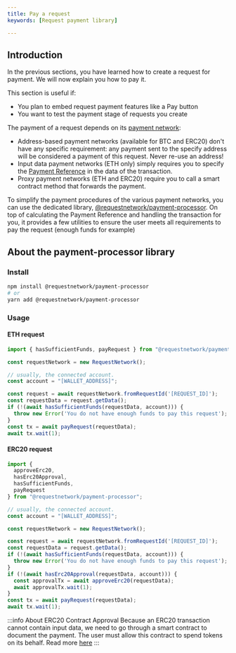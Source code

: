 ```yaml
---
title: Pay a request
keywords: [Request payment library]

---
```



## Introduction

In the previous sections, you have learned how to create a request for payment. We will now explain you how to pay it. 

This section is useful if:
* You plan to embed request payment features like a Pay button
* You want to test the payment stage of requests you create

The payment of a request depends on its [payment network](/docs/guides/5-request-client/1-payment-networks#types-of-payment-network): 

- Address-based payment networks (available for BTC and ERC20) don't have any specific requirement: any payment sent to the specify address will be considered a payment of this request. Never re-use an address!
- Input data payment networks (ETH only) simply requires you to specify the [Payment Reference](https://github.com/RequestNetwork/requestNetwork/blob/master/packages/advanced-logic/specs/payment-network-eth-input-data-0.2.0.md#description) in the data of the transaction.
- Proxy payment networks (ETH and ERC20) require you to call a smart contract method that forwards the payment.

To simplify the payment procedures of the various payment networks, you can use the dedicated library, [@requestnetwork/payment-processor](https://www.npmjs.com/package/@requestnetwork/payment-processor). 
On top of calculating the Payment Reference and handling the transaction for you, it provides a few utilities to ensure the user meets all requirements to pay the request (enough funds for example)


## About the payment-processor library

### Install

```bash
npm install @requestnetwork/payment-processor
# or
yarn add @requestnetwork/payment-processor
```


### Usage

#### ETH request

```typescript
import { hasSufficientFunds, payRequest } from "@requestnetwork/payment-processor";

const requestNetwork = new RequestNetwork();

// usually, the connected account.
const account = "[WALLET_ADDRESS]";

const request = await requestNetwork.fromRequestId('[REQUEST_ID]');
const requestData = request.getData();
if (!(await hasSufficientFunds(requestData, account))) {
  throw new Error('You do not have enough funds to pay this request');
}
const tx = await payRequest(requestData);
await tx.wait(1);
```

#### ERC20 request
```typescript
import {
  approveErc20,
  hasErc20Approval,
  hasSufficientFunds,
  payRequest
} from "@requestnetwork/payment-processor";

// usually, the connected account.
const account = "[WALLET_ADDRESS]";

const requestNetwork = new RequestNetwork();

const request = await requestNetwork.fromRequestId('[REQUEST_ID]');
const requestData = request.getData();
if (!(await hasSufficientFunds(requestData, account))) {
  throw new Error('You do not have enough funds to pay this request');
}
if (!(await hasErc20Approval(requestData, account))) {
  const approvalTx = await approveErc20(requestData);
  await approvalTx.wait(1);
}
const tx = await payRequest(requestData);
await tx.wait(1);
```

:::info About ERC20 Contract Approval
Because an ERC20 transaction cannot contain input data, we need to go through a smart contract to document the payment. The user must allow this contract to spend tokens on its behalf. Read more [here](https://medium.com/ethex-market/erc20-approve-allow-explained-88d6de921ce9)
:::

